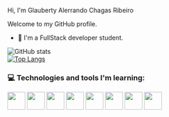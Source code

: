  Hi, I'm Glauberty Alerrando Chagas Ribeiro 


Welcome to my GitHub profile. 
- 🌱 I'm a FullStack developer student.

![GitHub stats](https://github-readme-stats.vercel.app/api?username=alerrandoribeiro&show_icons=true&theme=merko)<br> 
[![Top Langs](https://github-readme-stats.vercel.app/api/top-langs/?username=alerrandoribeiro&layout=compact&show_icons=true&theme=merko)](https://github.com/Alerrandoribeiro/Alerrandoribeiro/github-readme-stats)

 

### 💻 Technologies and tools I'm learning:

<img src="https://cdn.jsdelivr.net/gh/devicons/devicon/icons/html5/html5-original.svg" width="40" height="40"/> <img src="https://cdn.jsdelivr.net/gh/devicons/devicon/icons/css3/css3-original.svg" width="40" height="40"/> <img src="https://cdn.jsdelivr.net/gh/devicons/devicon/icons/javascript/javascript-original.svg" width="40" height="40"/> <img src="https://cdn.jsdelivr.net/gh/devicons/devicon/icons/github/github-original.svg" width="40" height="40"/> <img src="https://cdn.jsdelivr.net/gh/devicons/devicon/icons/nodejs/nodejs-original.svg" width="40" height="40"/> <img src="https://cdn.jsdelivr.net/gh/devicons/devicon/icons/python/python-original.svg" width="40" height="40"/> <img src="https://cdn.jsdelivr.net/gh/devicons/devicon/icons/mysql/mysql-original.svg" width="40" height="40"/> <img src="https://cdn.jsdelivr.net/gh/devicons/devicon/icons/java/java-original.svg" width="40" height="40"/> 


